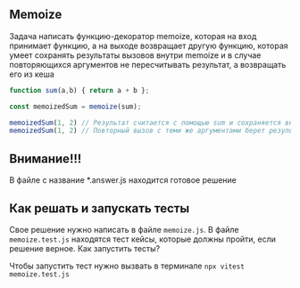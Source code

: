 ## Memoize

Задача написать функцию-декоратор memoize, которая на вход принимает функцию, а на выходе возвращает другую функцию, которая умеет сохранять результаты вызовов внутри memoize и в случае повторяющихся аргументов не пересчитывать результат, а возвращать его из кеша

```javascript
function sum(a,b) { return a + b };

const memoizedSum = memoize(sum);

memoizedSum(1, 2) // Результат считается с помощью sum и сохраняется внутри memoize
memoizedSum(1, 2) // Повторный вызов с теми же аргументами берет результат из контекста функции memoize 
```

## Внимание!!!

В файле с название *.answer.js находится готовое решение

## Как решать и запускать тесты

Свое решение нужно написать в файле `memoize.js`.
В файле `memoize.test.js` находятся тест кейсы, которые должны пройти, если решение верное.
Как запустить тесты?

Чтобы запустить тест нужно вызвать в терминале
`npx vitest memoize.test.js`
